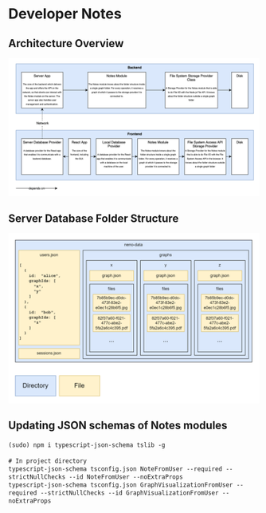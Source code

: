 # Developer Notes

## Architecture Overview

![Architecture Overview](./img/architecture%20overview.png)

## Server Database Folder Structure

![Server Database Folder Structure](./img/database%20folder%20structure.png)

## Updating JSON schemas of Notes modules

```
(sudo) npm i typescript-json-schema tslib -g

# In project directory
typescript-json-schema tsconfig.json NoteFromUser --required --strictNullChecks --id NoteFromUser --noExtraProps
typescript-json-schema tsconfig.json GraphVisualizationFromUser --required --strictNullChecks --id GraphVisualizationFromUser --noExtraProps
```
